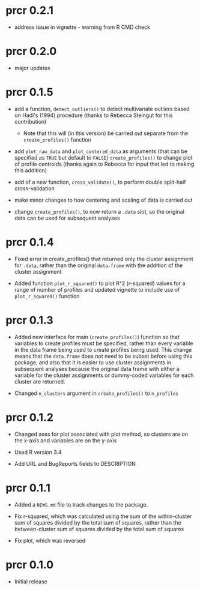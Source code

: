 # prcr 0.2.1

* address issue in vignette - warning from R CMD check

# prcr 0.2.0

* major updates

# prcr 0.1.5

* add a function, `detect_outliers()` to detect multivariate outliers based on Hadi's (1994) procedure (thanks to Rebecca Steingut for this contribution) 

    - Note that this will (in this version) be carried out separate from the `create_profiles()` function

* add `plot_raw_data` and `plot_centered_data` as arguments (that can be specified as `TRUE` but default to `FALSE`) `create_profiles()` to change plot of profile centroids (thanks again to Rebecca for input that led to making this addition)

* add of a new function, `cross_validate()`, to perform double split-half cross-validation

* make minor changes to how centering and scaling of data is carried out

* change `create_profiles()`, to now return a `.data` slot, so the original data can be used for subsequent analyses

# prcr 0.1.4

* Fixed error in create_profiles() that returned only the cluster assignment for `.data`, rather than the original `data.frame` with the addition of the cluster assignment

* Added function `plot_r_squared()` to plot R^2 (r-squared) values for a range of number of profiles and updated vignette to include use of `plot_r_squared()` function

# prcr 0.1.3

* Added new interface for main (`create_profiles()`) function so that variables to create profiles must be specified, rather than every variable in the data frame being used to create profiles being used. This change means that the `data.frame` does not need to be subset before using this package, and also that it is easier to use cluster assignments in subsequent analyses because the original data frame with either a variable for the cluster assignments or dummy-coded variables for each cluster are returned.

* Changed `n_clusters` argument in `create_profiles()` to `n_profiles`

# prcr 0.1.2

* Changed axes for plot associated with plot method, so clusters are on the x-axis and variables are on the y-axis

* Used R version 3.4

* Add URL and BugReports fields to DESCRIPTION

# prcr 0.1.1

* Added a `NEWS.md` file to track changes to the package.

* Fix r-squared, which was calculated using the sum of the within-cluster sum of squares divided by the total sum of squares, rather than the between-cluster sum of squares divided by the total sum of squares

* Fix plot, which was reversed

# prcr 0.1.0

* Initial release